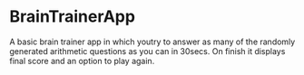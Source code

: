 # BrainTrainerApp
A basic brain trainer app in which youtry to answer as many of the randomly generated arithmetic questions as you can in 30secs.
On finish it displays final score and an option to play again.
